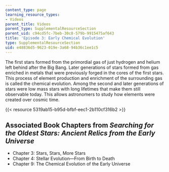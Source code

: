 ```yaml
---
content_type: page
learning_resource_types:
- Videos
parent_title: Videos
parent_type: SupplementalResourceSection
parent_uid: c94cd5fc-7beb-30c8-579b-9915475af643
title: 'Episode 3: Early Chemical Evolution'
type: SupplementalResourceSection
uid: e48836d5-9623-019e-3a68-94b36c1ee1c5
---
```


The first stars formed from the primordial gas of just hydrogen and helium left behind after the Big Bang. Later generations of stars formed from gas enriched in metals that were previously forged in the cores of the first stars. This process of element production and enrichment of the surrounding gas is called the chemical evolution. Among the second and later generations of stars were low mass stars with long lifetimes that make them still observable today. This allows astronomers to study how elements were created over cosmic time. 

{{< resource 5319ab15-b95d-bfbf-eec1-2b110cf316b2 >}}

Associated Book Chapters from _Searching for the Oldest Stars: Ancient Relics from the Early Universe_
------------------------------------------------------------------------------------------------------

*   Chapter 3: Stars, Stars, More Stars
*   Chapter 4: Stellar Evolution—From Birth to Death
*   Chapter 9: The Chemical Evolution of the Early Universe